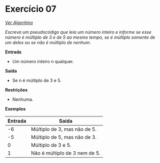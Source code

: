 # Exercício 07

[*Ver Algoritmo*](Algoritmo07.md)

*Escreva um pseudocódigo que leia um número inteiro e informe se esse número é múltiplo de 3 e de 5 ao mesmo tempo, se é múltiplo somente de um deles ou se não é múltiplo de nenhum.*

**Entrada**
- Um número inteiro n qualquer.

**Saída**
- Se n é múltiplo de 3 e 5.

**Restrições**
- Nenhuma.

**Exemplos**

| Entrada | Saída                          |
| ------- | ------------------------------ |
| -6      | Múltiplo de 3, mas não de 5.   |
| -5      | Múltiplo de 5, mas não de 3.   |
| 0       | Múltiplo de 3 e 5.             |
| 1       | Não é múltiplo de 3 nem de 5. |
